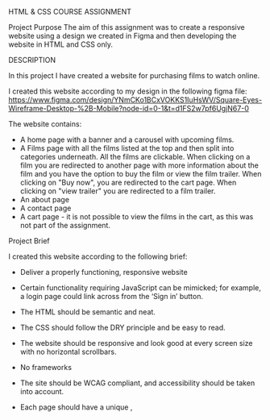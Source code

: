 HTML & CSS COURSE ASSIGNMENT

Project Purpose
The aim of this assignment was to create a responsive website using a design we created in Figma and then developing the website in HTML and CSS only.

DESCRIPTION

In this project I have created a website for purchasing films to watch online. 

I created this website according to my design in the following figma file: https://www.figma.com/design/YNmCKo1BCxVOKKS1IuHsWV/Square-Eyes-Wireframe-Desktop-%2B-Mobile?node-id=0-1&t=d1FS2w7pf6UgjN67-0

The website contains:
- A home page with a banner and a carousel with upcoming films.
- A Films page with all the films listed at the top and then split into categories underneath. All the films are clickable. When clicking on a film you are redirected to another page with more information about the film and you have the option to buy the film or view the film trailer. When clicking on "Buy now", you are redirected to the cart page. When clicking on "view trailer" you are redirected to a film trailer. 
- An about page
- A contact page
- A cart page - it is not possible to view the films in the cart, as this was not part of the assignment. 



Project Brief 

I created this website according to the following brief: 

- Deliver a properly functioning, responsive website 
- Certain functionality requiring JavaScript can be mimicked; for example, a login page could link across from the ‘Sign in’ button.
- The HTML should be semantic and neat.
- The CSS should follow the DRY principle and be easy to read.
- The website should be responsive and look good at every screen size with no horizontal scrollbars.
- No frameworks
- The site should be WCAG compliant, and accessibility should be taken into account.
- Each page should have a unique <meta name="description">, <title>, and <h1>.
- All code submitted must be written by yourself.

  BUILT WITH

  -HTML
  -CSS

  INSTALLATION

  1. Clone the repo: https://github.com/lem31/HTML---CSS-ASSIGNMENT/tree/main
  2. Go to pages under settings
 
  CONTACT

  Linkedin Profile: www.linkedin.com/in/leanne-elizabeth-meyer-254858266



